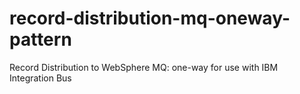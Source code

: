record-distribution-mq-oneway-pattern
=====================================
Record Distribution to WebSphere MQ: one-way for use with IBM Integration Bus
